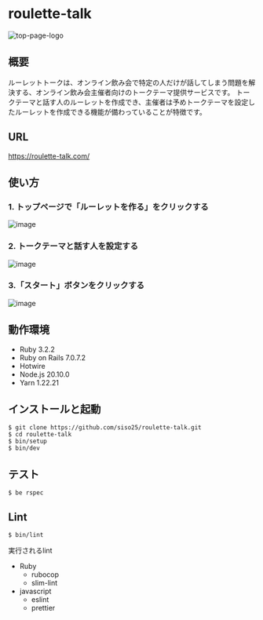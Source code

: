# roulette-talk
![top-page-logo](https://github.com/siso25/roulette-talk/assets/47073105/9ab1ffaf-db14-4be6-a7e3-b3f39674c83a)

## 概要
ルーレットトークは、オンライン飲み会で特定の人だけが話してしまう問題を解決する、オンライン飲み会主催者向けのトークテーマ提供サービスです。
トークテーマと話す人のルーレットを作成でき、主催者は予めトークテーマを設定したルーレットを作成できる機能が備わっていることが特徴です。

## URL
https://roulette-talk.com/

## 使い方
### 1. トップページで「ルーレットを作る」をクリックする
![image](https://github.com/siso25/roulette-talk/assets/47073105/106981ac-3ed9-4212-8f27-eb84f147246a)

### 2. トークテーマと話す人を設定する
![image](https://github.com/siso25/roulette-talk/assets/47073105/8e1368d2-5699-4eb1-a66d-9b0349a4568e)

### 3.「スタート」ボタンをクリックする
![image](https://github.com/siso25/roulette-talk/assets/47073105/0b09221b-5abe-4aa5-9e55-856861b9f3dd)

## 動作環境
- Ruby 3.2.2
- Ruby on Rails 7.0.7.2
- Hotwire
- Node.js 20.10.0
- Yarn 1.22.21

## インストールと起動
```
$ git clone https://github.com/siso25/roulette-talk.git
$ cd roulette-talk
$ bin/setup
$ bin/dev
```

## テスト
```
$ be rspec
```

## Lint
```
$ bin/lint
```
実行されるlint
- Ruby
  - rubocop
  - slim-lint
- javascript
  - eslint
  - prettier
